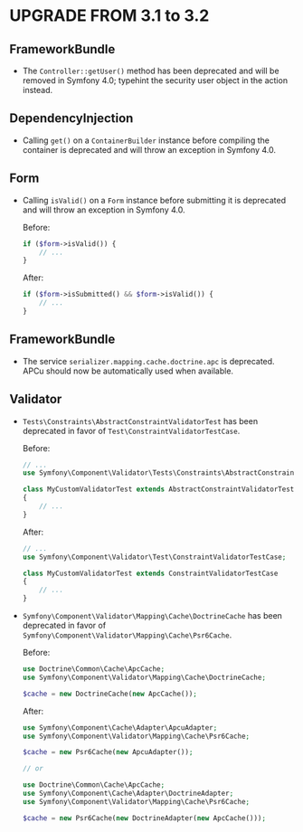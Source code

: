 UPGRADE FROM 3.1 to 3.2
=======================

FrameworkBundle
---------------

 * The `Controller::getUser()` method has been deprecated and will be removed in
   Symfony 4.0; typehint the security user object in the action instead.

DependencyInjection
-------------------

 * Calling `get()` on a `ContainerBuilder` instance before compiling the
   container is deprecated and will throw an exception in Symfony 4.0.

Form
----

 * Calling `isValid()` on a `Form` instance before submitting it
   is deprecated and will throw an exception in Symfony 4.0.

   Before:

   ```php
   if ($form->isValid()) {
       // ...
   }
   ```

   After:

   ```php
   if ($form->isSubmitted() && $form->isValid()) {
       // ...
   }
   ```

FrameworkBundle
---------------

  * The service `serializer.mapping.cache.doctrine.apc` is deprecated. APCu should now
    be automatically used when available.

Validator
---------

 * `Tests\Constraints\AbstractConstraintValidatorTest` has been deprecated in
   favor of `Test\ConstraintValidatorTestCase`.

   Before:

   ```php
   // ...
   use Symfony\Component\Validator\Tests\Constraints\AbstractConstraintValidatorTest;

   class MyCustomValidatorTest extends AbstractConstraintValidatorTest
   {
       // ...
   }
   ```

   After:

   ```php
   // ...
   use Symfony\Component\Validator\Test\ConstraintValidatorTestCase;

   class MyCustomValidatorTest extends ConstraintValidatorTestCase
   {
       // ...
   }
   ```

 * `Symfony\Component\Validator\Mapping\Cache\DoctrineCache` has been deprecated
   in favor of `Symfony\Component\Validator\Mapping\Cache\Psr6Cache`.

   Before:
   ```php
   use Doctrine\Common\Cache\ApcCache;
   use Symfony\Component\Validator\Mapping\Cache\DoctrineCache;

   $cache = new DoctrineCache(new ApcCache());
   ```

   After:
   ```php
   use Symfony\Component\Cache\Adapter\ApcuAdapter;
   use Symfony\Component\Validator\Mapping\Cache\Psr6Cache;

   $cache = new Psr6Cache(new ApcuAdapter());

   // or

   use Doctrine\Common\Cache\ApcCache;
   use Symfony\Component\Cache\Adapter\DoctrineAdapter;
   use Symfony\Component\Validator\Mapping\Cache\Psr6Cache;

   $cache = new Psr6Cache(new DoctrineAdapter(new ApcCache()));
   ```
